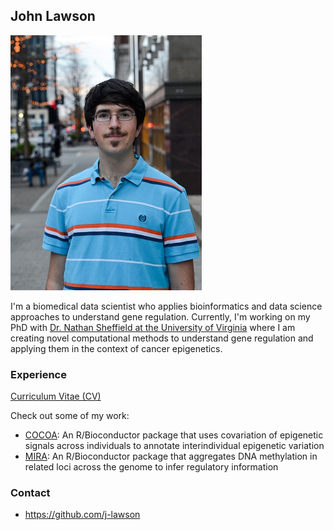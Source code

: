 ## John Lawson

![](./photos/john_main.jpg)


I'm a biomedical data scientist who applies bioinformatics and data science approaches to understand gene regulation. Currently, I'm working on my PhD with [Dr. Nathan Sheffield at the University of Virginia](http://databio.org/) where I am creating novel computational methods to understand gene regulation and applying them in the context of cancer epigenetics.

### Experience

[Curriculum Vitae (CV)](./docs/Lawson_CV_website.pdf)

Check out some of my work:

- [COCOA](http://bioconductor.org/packages/release/bioc/html/COCOA.html): An R/Bioconductor package that uses covariation of epigenetic signals across individuals to annotate interindividual epigenetic variation
- [MIRA](http://bioconductor.org/packages/release/bioc/html/MIRA.html): An R/Bioconductor package that aggregates DNA methylation in related loci across the genome to infer regulatory information

### Contact

- https://github.com/j-lawson